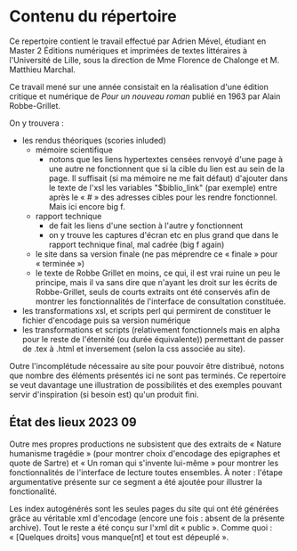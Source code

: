 # Contenu du répertoire

Ce repertoire contient le travail effectué par Adrien Mével, étudiant en Master 2 Éditions numériques et imprimées de textes littéraires à l'Université de Lille, sous la direction de Mme Florence de Chalonge et M. Matthieu Marchal.

Ce travail mené sur une année consistait en la réalisation d'une édition critique et numérique de *Pour un nouveau roman* publié en 1963 par Alain Robbe-Grillet.

On y trouvera :
- les rendus théoriques (scories inluded)
	- mémoire scientifique
		- notons que les liens hypertextes censées renvoyé d'une page à une autre ne fonctionnent que si la cible du lien est au sein de la page. Il suffisait (si ma mémoire ne me fait défaut) d'ajouter dans le texte de l'xsl les variables "$biblio_link" (par exemple) entre après le « # » des adresses cibles pour les rendre fonctionnel. Mais ici encore big f.
	- rapport technique
		- de fait les liens d'une section à l'autre y fonctionnent
		- on y trouve les captures d'écran etc en plus grand que dans le rapport technique final, mal cadrée (big f again)
	- le site dans sa version finale (ne pas méprendre ce « finale » pour « terminée »)
	- le texte de Robbe Grillet en moins, ce qui, il est vrai ruine un peu le principe, mais il va sans dire que n'ayant les droit sur les écrits de Robbe-Grillet, seuls de courts extraits ont été conservés afin de montrer les fonctionnalités de l'interface de consultation constituée.
- les transformations xsl, et scripts perl qui permirent de constituer le fichier d'encodage puis sa version numérique
- les transformations et scripts (relativement fonctionnels mais en alpha pour le reste de l'éternité (ou durée équivalente)) permettant de passer de .tex à .html et inversement (selon la css associée au site).

Outre l'incomplétude nécessaire au site pour pouvoir être distribué, notons que nombre des éléments présentés ici ne sont pas terminés. Ce repertoire se veut davantage une illustration de possibilités et des exemples pouvant servir d'inspiration (si besoin est) qu'un produit fini.

## État des lieux 2023 09
Outre mes propres productions ne subsistent que des extraits de « Nature humanisme tragédie » (pour montrer choix d'encodage des epigraphes et quote de Sartre) et « Un roman qui s'invente lui-même » pour montrer les fonctionnalités de l'interface de lecture toutes ensembles. À noter : l'étape argumentative présente sur ce segment a été ajoutée pour illustrer la fonctionalité.

Les index autogénérés sont les seules pages du site qui ont été générées grâce au véritable xml d'encodage (encore une fois : absent de la présente archive). Tout le reste a été conçu sur l'xml dit « public ». Comme quoi : « \[Quelques droits\] vous manque\[nt\] et tout est dépeuplé ».